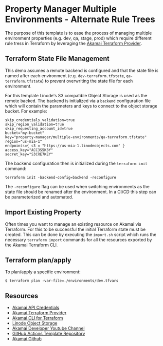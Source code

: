 # Property Manager Multiple Environments - Alternate Rule Trees

The purpose of this template is to ease the process of managing multiple environment properties (e.g. dev, qa, stage, prod) which require different rule tress in Terraform by leveraging the [Akamai Terraform Provider](https://techdocs.akamai.com/terraform/docs).

## Terraform State File Management
This demo assumes a remote backend is configured and that the state file is named after each environment (e.g. `dev-terraform.tfstate`, `qa-terraform.tfstate`) to prevent overwriting the state file for each environment.

For this template Linode's S3 compatible Object Storage is used as the remote backed. The backend is initialized via a `backend` configuration file which will contain the parameters and keys to connect to the object storage bucket. For example:

```
skip_credentials_validation=true
skip_region_validation=true
skip_requesting_account_id=true
bucket="my-bucket"
key="property-manager/multiple-environments/qa-terraform.tfstate"
region="us-mia-1"
endpoints={ s3 = "https://us-mia-1.linodeobjects.com" }
access_key="ACC3S5K3Y"
secret_key="S3CRE7KEY"
```

The backend configuration then is initialized during the `terraform init` command:

```
terraform init -backend-config=backend -reconfigure
```

The `-reconfigure` flag can be used when switching environments as the state file should be renamed after the environment. In a CI/CD this step can be parameterized and automated. 

## Import Existing Property
Often times you want to manage an existing resource on Akamai via Terraform. For this to be successful the initial Terraform state must be created. This can be done by executing the `import.sh` script which runs the necessary `terraform import` commands for all the resources exported by the Akamai Terraform CLI.

## Terraform plan/apply
To plan/apply a specific environment:

`$ terraform plan -var-file=./environments/dev.tfvars`

## Resources
- [Akamai API Credentials](https://techdocs.akamai.com/developer/docs/set-up-authentication-credentials)
- [Akamai Terraform Provider](https://techdocs.akamai.com/terraform/docs)
- [Akamai CLI for Terraform](https://github.com/akamai/cli-terraform)
- [Linode Object Storage](https://www.linode.com/lp/object-storage/)
- [Akamai Developer Youtube Channel](https://www.youtube.com/c/AkamaiDeveloper)
- [GitHub Actions Template Repository](https://github.com/jaescalo/akamai-pm-tf-multiple-env-workflow)
- [Akamai Github](https://github.com/akamai)